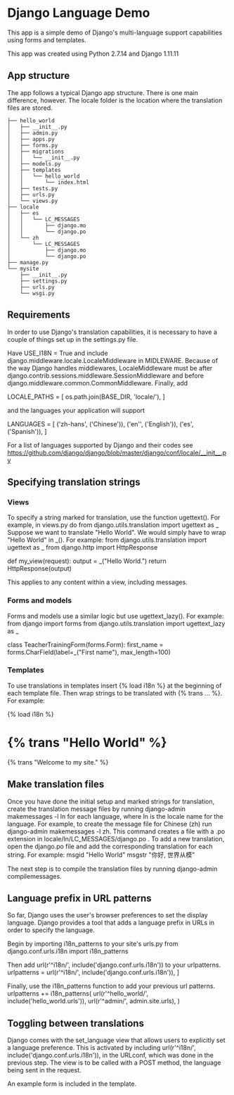 # Django Language Demo
This app is a simple demo of Django's multi-language support capabilities using forms and templates. 

This app was created using Python 2.7.14 and Django 1.11.11

## App structure
The app follows a typical Django app structure. There is one main difference, however. The locale folder is the location where the translation files are stored. 

```
├── hello_world
│   ├── __init__.py
│   ├── admin.py
│   ├── apps.py
│   ├── forms.py
│   ├── migrations
│   │   └── __init__.py
│   ├── models.py
│   ├── templates
│   │   └── hello_world
│   │       └── index.html
│   ├── tests.py
│   ├── urls.py
│   └── views.py
├── locale
│   ├── es
│   │   └── LC_MESSAGES
│   │       ├── django.mo
│   │       └── django.po
│   └── zh
│       └── LC_MESSAGES
│           ├── django.mo
│           └── django.po
├── manage.py
└── mysite
    ├── __init__.py
    ├── settings.py
    ├── urls.py
    └── wsgi.py
``` 

## Requirements
In order to use Django's translation capabilities, it is necessary to have a couple of things set up in the settings.py file. 

Have USE_I18N = True and include django.middleware.locale.LocaleMiddleware in MIDLEWARE. Because of the way Django handles middlewares, LocaleMiddleware must be after django.contrib.sessions.middleware.SessionMiddleware and before django.middleware.common.CommonMiddleware. Finally, add

LOCALE_PATHS = [
    os.path.join(BASE_DIR, 'locale/'),
]

and the languages your application will support

LANGUAGES = [
    ('zh-hans', ('Chinese')),
    ('en'', ('English')),
    ('es', ('Spanish')),
]

For a list of languages supported by Django and their codes see https://github.com/django/django/blob/master/django/conf/locale/__init__.py

## Specifying translation strings
### Views
To specify a string marked for translation, use the function ugettext(). For example, in views.py do
from django.utils.translation import ugettext as _
Suppose we want to translate "Hello World". We would simply have to wrap "Hello World" in _(). For example:
from django.utils.translation import ugettext as _
from django.http import HttpResponse

def my_view(request):
    output = _("Hello World.")
    return HttpResponse(output)

This applies to any content within a view, including messages.
### Forms and models
Forms and models use a similar logic but use ugettext_lazy(). For example:
from django import forms
from django.utils.translation import ugettext_lazy as _

class TeacherTrainingForm(forms.Form):
    first_name = forms.CharField(label=_("First name"), max_length=100)

### Templates
To use translations in templates insert {% load i18n %} at the beginning of each template file. Then wrap strings to be translated with {% trans ... %}. For example:
 
{% load i18n %} 

<h1>{% trans "Hello World" %}</h1>

<p>{% trans "Welcome to my site." %}</p>

## Make translation files
Once you have done the initial setup and marked strings for translation, create the translation message files by running django-admin makemessages -l ln for each language, where ln is the locale name for the language. For example, to create the message file for Chinese (zh) run django-admin makemessages -l zh. This command creates a file with a .po extension in locale/ln/LC_MESSAGES/django.po . 
To add a new translation, open the django.po file and add the corresponding translation for each string. For example:
msgid "Hello World"
msgstr "你好, 世界从模"

The next step is to compile the translation files by running django-admin compilemessages.


## Language prefix in URL patterns
So far, Django uses the user's browser preferences to set the display language. Django provides a tool that adds a language prefix in URLs in order to specify the language. 

Begin by importing i18n_patterns to your site's urls.py
from django.conf.urls.i18n import i18n_patterns

Then add url(r'^i18n/', include('django.conf.urls.i18n')) to your urlpatterns.
urlpatterns = 
    url(r'^i18n/', include('django.conf.urls.i18n')),
]

Finally, use the i18n_patterns function to add your previous url patterns.
urlpatterns += i18n_patterns(
    url(r'^hello_world/', include('hello_world.urls')),
    url(r'^admin/', admin.site.urls),
)

## Toggling between translations
Django comes with the set_language view that allows users to explicitly set a language preference. This is activated by including url(r'^i18n/', include('django.conf.urls.i18n')), in the URLconf, which was done in the previous step. The view is to be called with a POST method, the language being sent in the request.

An example form is included in the template. 

